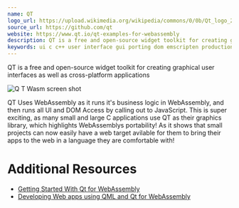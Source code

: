 ```yaml
---
name: QT
logo_url: https://upload.wikimedia.org/wikipedia/commons/0/0b/Qt_logo_2016.svg
source_url: https://github.com/qt
website: https://www.qt.io/qt-examples-for-webassembly
description: QT is a free and open-source widget toolkit for creating graphical user interfaces as well as cross-platform applications
keywords: ui c c++ user interface gui porting dom emscripten production
---
```


QT is a free and open-source widget toolkit for creating graphical user interfaces as well as cross-platform applications

![Q T Wasm screen shot](https://www.qt.io/hs-fs/hubfs/Imported_Blog_Media/slate-wasm-1.png?width=951&height=774&name=slate-wasm-1.png)

QT Uses WebAssembly as it runs it's business logic in WebAssembly, and then runs all UI and DOM Access by calling out to JavaScript. This is super exciting, as many small and large C applications use QT as their graphics library, which highlights WebAssemblys portability! As it shows that small projects can now easily have a web target avilable for them to bring their apps to the web in a language they are comfortable with!

# Additional Resources

- [Getting Started With Qt for WebAssembly](https://www.qt.io/blog/2018/11/19/getting-started-qt-webassembly)
- [Developing Web apps using QML and Qt for WebAssembly](https://itnext.io/developing-web-apps-using-qml-and-qt-for-webassembly-aa84453f2f61)
